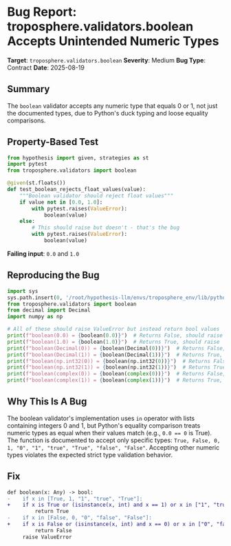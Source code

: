 # Bug Report: troposphere.validators.boolean Accepts Unintended Numeric Types

**Target**: `troposphere.validators.boolean`
**Severity**: Medium
**Bug Type**: Contract
**Date**: 2025-08-19

## Summary

The `boolean` validator accepts any numeric type that equals 0 or 1, not just the documented types, due to Python's duck typing and loose equality comparisons.

## Property-Based Test

```python
from hypothesis import given, strategies as st
import pytest
from troposphere.validators import boolean

@given(st.floats())
def test_boolean_rejects_float_values(value):
    """Boolean validator should reject float values"""
    if value not in [0.0, 1.0]:
        with pytest.raises(ValueError):
            boolean(value)
    else:
        # This should raise but doesn't - that's the bug
        with pytest.raises(ValueError):
            boolean(value)
```

**Failing input**: `0.0` and `1.0`

## Reproducing the Bug

```python
import sys
sys.path.insert(0, '/root/hypothesis-llm/envs/troposphere_env/lib/python3.13/site-packages')
from troposphere.validators import boolean
from decimal import Decimal
import numpy as np

# All of these should raise ValueError but instead return bool values
print(f"boolean(0.0) = {boolean(0.0)}")  # Returns False, should raise
print(f"boolean(1.0) = {boolean(1.0)}")  # Returns True, should raise
print(f"boolean(Decimal(0)) = {boolean(Decimal(0))}")  # Returns False, should raise
print(f"boolean(Decimal(1)) = {boolean(Decimal(1))}")  # Returns True, should raise
print(f"boolean(np.int32(0)) = {boolean(np.int32(0))}")  # Returns False, should raise
print(f"boolean(np.int32(1)) = {boolean(np.int32(1))}")  # Returns True, should raise
print(f"boolean(complex(0)) = {boolean(complex(0))}")  # Returns False, should raise
print(f"boolean(complex(1)) = {boolean(complex(1))}")  # Returns True, should raise
```

## Why This Is A Bug

The boolean validator's implementation uses `in` operator with lists containing integers 0 and 1, but Python's equality comparison treats numeric types as equal when their values match (e.g., `0.0 == 0` is True). The function is documented to accept only specific types: `True, False, 0, 1, "0", "1", "true", "True", "false", "False"`. Accepting other numeric types violates the expected strict type validation behavior.

## Fix

```diff
def boolean(x: Any) -> bool:
-    if x in [True, 1, "1", "true", "True"]:
+    if x is True or (isinstance(x, int) and x == 1) or x in ["1", "true", "True"]:
         return True
-    if x in [False, 0, "0", "false", "False"]:
+    if x is False or (isinstance(x, int) and x == 0) or x in ["0", "false", "False"]:
         return False
     raise ValueError
```